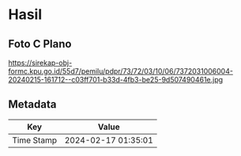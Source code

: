 # Hasil

## Foto C Plano

https://sirekap-obj-formc.kpu.go.id/55d7/pemilu/pdpr/73/72/03/10/06/7372031006004-20240215-161712--c03ff701-b33d-4fb3-be25-9d507490461e.jpg


## Metadata

| Key        | Value               |
| ---------- | ------------------- |
| Time Stamp | 2024-02-17 01:35:01 |



